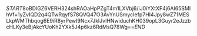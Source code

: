 $START$8oBDlGZ6VERH324shRAOaHpPZgT4m1LXVbj6/iJ0iYXtXF4j6AI65SMlhVf+1yZvIQD2q4QTwRqyfS78QVQ47O3AvYnUSmycIefp7HI4Jpy8wZ71MESLkpWMThbqog6E9iR8yrPewI9Ncx7JklJvIHNwiduchKH039opL3Guyr2eJzzbcHLKy3eBjAkcYUoKh2YXk5J4p6kz6RdMsQ78Wg==$END$